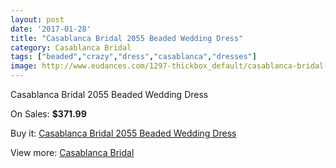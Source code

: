 ```yaml
---
layout: post
date: '2017-01-28'
title: "Casablanca Bridal 2055 Beaded Wedding Dress"
category: Casablanca Bridal
tags: ["beaded","crazy","dress","casablanca","dresses"]
image: http://www.eudances.com/1297-thickbox_default/casablanca-bridal-2055-beaded-wedding-dress.jpg
---
```

Casablanca Bridal 2055 Beaded Wedding Dress

On Sales: **$371.99**
<a href="https://www.eudances.com/en/casablanca-bridal/459-casablanca-bridal-2055-beaded-wedding-dress.html"><amp-img layout="responsive" width="600" height="600" src="//www.eudances.com/1297-thickbox_default/casablanca-bridal-2055-beaded-wedding-dress.jpg" alt="Casablanca Bridal 2055 Beaded Wedding Dress 0" /></a>
<a href="https://www.eudances.com/en/casablanca-bridal/459-casablanca-bridal-2055-beaded-wedding-dress.html"><amp-img layout="responsive" width="600" height="600" src="//www.eudances.com/1298-thickbox_default/casablanca-bridal-2055-beaded-wedding-dress.jpg" alt="Casablanca Bridal 2055 Beaded Wedding Dress 1" /></a>
<a href="https://www.eudances.com/en/casablanca-bridal/459-casablanca-bridal-2055-beaded-wedding-dress.html"><amp-img layout="responsive" width="600" height="600" src="//www.eudances.com/1299-thickbox_default/casablanca-bridal-2055-beaded-wedding-dress.jpg" alt="Casablanca Bridal 2055 Beaded Wedding Dress 2" /></a>

Buy it: [Casablanca Bridal 2055 Beaded Wedding Dress](https://www.eudances.com/en/casablanca-bridal/459-casablanca-bridal-2055-beaded-wedding-dress.html "Casablanca Bridal 2055 Beaded Wedding Dress")

View more: [Casablanca Bridal](https://www.eudances.com/en/4-casablanca-bridal "Casablanca Bridal")